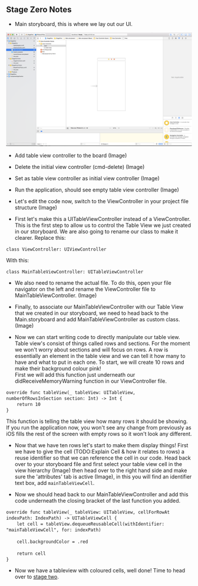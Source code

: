 ## Stage Zero Notes

- Main storyboard, this is where we lay out our UI.

 ![Main Xcode Screen][1]


- Add table view controller to the board (Image)

- Delete the initial view controller (cmd-delete) (Image)

- Set as table view controller as initial view controller (Image)

- Run the application, should see empty table view controller (Image)

- Let's edit the code now, switch to the ViewController in your project file structure (Image)

- First let's make this a UITableViewController instead of a ViewController. This is the first step to allow us to control the Table View we just created in our storyboard. We are also going to rename our class to make it clearer. Replace this:  
```
class ViewController: UIViewController
```    
With this:  
```
class MainTableViewController: UITableViewController
```  

- We also need to rename the actual file. To do this, open your file navigator on the left and rename the ViewController file to MainTableViewController. (Image)

- Finally, to associate our MainTableViewController with our Table View that we created in our storyboard, we need to head back to the Main.storyboard and add MainTableViewController as custom class. (Image)

- Now we can start writing code to directly manipulate our table view. Table view's consist of things called rows and sections. For the moment we won't worry about sections and will focus on rows. A row is essentially an element in the table view and we can tell it how many to have and what to put in each one. To start, we will create 10 rows and make their background colour pink!  
First we will add this function just underneath our didReceiveMemoryWarning function in our ViewController file.  
```  
override func tableView(_ tableView: UITableView, numberOfRowsInSection section: Int) -> Int {
    return 10
}
```  
This function is telling the table view how many rows it should be showing. If you run the application now, you won't see any change from previously as iOS fills the rest of the screen with empty rows so it won't look any different. 
 
- Now that we have ten rows let's start to make them display things! First we have to give the cell (TODO:Explain Cell & how it relates to rows) a reuse identifier so that we can reference the cell in our code. Head back over to your storyboard file and first select your table view cell in the view hierarchy (Image) then head over to the right hand side and make sure the 'attributes' tab is active (Image), in this you will find an identifier text box, add `mainTableViewCell`.

- Now we should head back to our MainTableViewController and add this code underneath the closing bracket of the last function you added.  
```
override func tableView(_ tableView: UITableView, cellForRowAt indexPath: IndexPath) -> UITableViewCell {
    let cell = tableView.dequeueReusableCell(withIdentifier: "mainTableViewCell", for: indexPath)
        
    cell.backgroundColor = .red
        
    return cell
}
```
- Now we have a tableview with coloured cells, well done! Time to head over to [stage two]().

[1]:images/StageZero/StageZero-Mainscreen.png
<!-- [1]:
[1]:
[1]:
[1]:
[1]:
[1]:
[1]:
[1]:
[1]: -->